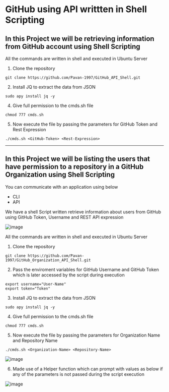 # GitHub using API writtten in Shell Scripting

## In this Project we will be retrieving information from GitHub account using Shell Scripting
                 
All the commands are written in shell and executed in Ubuntu Server  
  


  
1. Clone the repository

```
git clone https://github.com/Pavan-1997/GitHub_API_Shell.git
```


2. Install JQ to extract the data from JSON

```
sudo apy install jq -y
```


4. Give full permission to the cmds.sh file

```
chmod 777 cmds.sh
```


5. Now execute the file by passing the parameters for GitHub Token and Rest Expression 

```
./cmds.sh <GitHub-Token> <Rest-Expression>
```

---
## In this Project we will be listing the users that have permission to a repository in a GitHub Organization using Shell Scripting 

You can communicate with an application using below

- CLI
- API

We have a shell Script written retrieve information about users from GitHub using GitHub Token, Username and REST API expression

![image](https://github.com/Pavan-1997/GitHub_Organization_API_Shell/assets/32020205/79d113c0-64e8-4fed-ab9d-4c28b8c0d144)

All the commands are written in shell and executed in Ubuntu Server 

1. Clone the repository

```
git clone https://github.com/Pavan-1997/GitHub_Organization_API_Shell.git
```


2. Pass the enviroment variables for GitHub Username and GitHub Token which is later accessed by the script during execution

```
export username="User-Name"
export token="Token"
```


3. Install JQ to extract the data from JSON

```
sudo apy install jq -y
```


4. Give full permission to the cmds.sh file

```
chmod 777 cmds.sh
```


5. Now execute the file by passing the parameters for Organization Name and Repository Name

```
./cmds.sh <Organization-Name> <Repository-Name>
```

![image](https://github.com/Pavan-1997/GitHub_Organization_API_Shell/assets/32020205/caf023dd-a1b8-422e-bb38-e0a83cec4c0f)


6. Made use of a Helper function which can prompt with values as below if any of the parameters is not passed during the script execution

![image](https://github.com/Pavan-1997/GitHub_Organization_API_Shell/assets/32020205/0e1d80b1-5da0-43af-8553-f9298a70c1cd)



